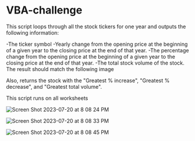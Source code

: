 # VBA-challenge

 This script loops through all the stock tickers for one year and outputs the following information:
 

-The ticker symbol
-Yearly change from the opening price at the beginning of a given year to the closing price at the end of that year.
-The percentage change from the opening price at the beginning of a given year to the closing price at the end of that year.
-The total stock volume of the stock. The result should match the following image

Also, returns the stock with the "Greatest % increase", "Greatest % decrease", and "Greatest total volume". 

This script runs on all worksheets

![Screen Shot 2023-07-20 at 8 08 24 PM](https://github.com/kshirazi5/Stock-Market-Analysis-VBA-Script/assets/116853144/60d03cb0-c210-4d32-bad5-4c9091846148)

![Screen Shot 2023-07-20 at 8 08 33 PM](https://github.com/kshirazi5/Stock-Market-Analysis-VBA-Script/assets/116853144/838a6f34-2413-4c13-bbba-1d846b2ec556)

![Screen Shot 2023-07-20 at 8 08 45 PM](https://github.com/kshirazi5/Stock-Market-Analysis-VBA-Script/assets/116853144/d92aaf18-0ca6-4a8a-a088-7daa957aa8ef)
